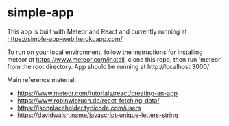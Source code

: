 # simple-app
This app is built with Meteor and React and currently running at https://simple-app-web.herokuapp.com/

To run on your local environment, follow the instructions for installing meteor at https://www.meteor.com/install, clone this repo, then run 'meteor' from the root directory. App should be running at http://localhost:3000/

Main reference material:
* https://www.meteor.com/tutorials/react/creating-an-app
* https://www.robinwieruch.de/react-fetching-data/
* https://jsonplaceholder.typicode.com/users
* https://davidwalsh.name/javascript-unique-letters-string
